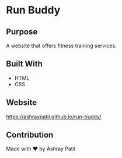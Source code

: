 # Run Buddy

## Purpose
A website that offers fitness training services.

## Built With
* HTML
* CSS

## Website
https://ashraypatil.github.io/run-buddy/

## Contribution
Made with ❤️ by Ashray Patil
